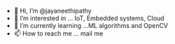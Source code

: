 - 👋 Hi, I’m @jayaneethipathy
- 👀 I’m interested in ... IoT, Embedded systems, Cloud  
- 🌱 I’m currently learning ...ML algorithms and OpenCV
-  📫 How to reach me ... mail me

<!---
jayaneethipathy/jayaneethipathy is a ✨ special ✨ repository because its `README.md` (this file) appears on your GitHub profile.
You can click the Preview link to take a look at your changes.
--->
